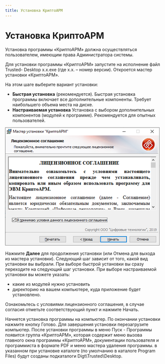 ```yaml
---
title: Установка КриптоАРМ
---
```

# Установка КриптоАРМ
Установка программы «КриптоАРМ» должна осуществляться пользователем, имеющим права Администратора системы.

Для установки программы «КриптоАРМ» запустите на исполнение файл Trusted- Desktop х.х.exe (где x.x. – номер версии). Откроется мастер установки «КриптоАРМ».

На этом шаге выберите вариант установки:
* **Быстрая установка** (рекомендуется). Быстрая установка программы включает все дополнительные компоненты. Требует наибольшего объема места на диске.
* **Настраиваемая установка**
Установка с выбором дополнительных компонентов (модулей к программе). Рекомендуется для опытных пользователей.

![Скриншот 1](./_images/1.jpg)

Нажмите **Далее** для продолжения установки (или Отмена для выхода из мастера установки).
Следующий шаг зависит от того, какой вид установки вы выбрали.
При выборе быстрой установки вы сразу переходите на следующий шаг установки.
При выборе настраиваемой установки вы можете указать:
- какие из модулей нужно установить
- директорию на вашем компьютере, куда приложение будет установлено.


Ознакомьтесь с условиями лицензионного соглашения, в случае согласия отметьте соответствующий пункт и нажмите Начать.


Начнется установка программы на компьютер.
По окончании установки нажмите кнопку Готово. Для завершения установки перезагрузите компьютер.
После установки программы
в меню Пуск - Программы появится группа «КриптоАРМ», которая содержит меню вызова главного окна программы «КриптоАРМ», документации пользователя и программиста в формате PDF и меню мастера удаления программы.
в указанном при установке каталоге (по умолчанию в каталоге Program Files) будут созданы подкаталоги Digt\Trusted\Desktop.

